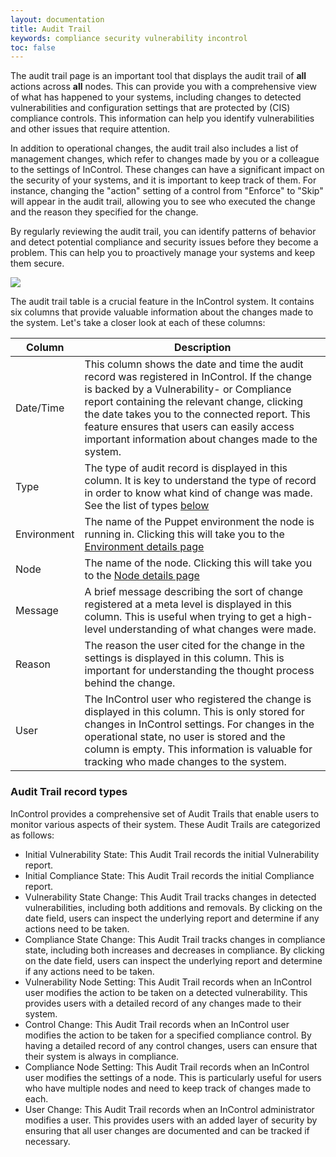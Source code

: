 ```yaml
---
layout: documentation
title: Audit Trail
keywords: compliance security vulnerability incontrol
toc: false
---
```


The audit trail page is an important tool that displays the audit trail of **all** actions across **all** nodes. This can provide you with a comprehensive view of what has happened to your systems, including changes to detected vulnerabilities and configuration settings that are protected by (CIS) compliance controls. This information can help you identify vulnerabilities and other issues that require attention.

In addition to operational changes, the audit trail also includes a list of management changes, which refer to changes made by you or a colleague to the settings of InControl. These changes can have a significant impact on the security of your systems, and it is important to keep track of them. For instance, changing the "action" setting of a control from "Enforce" to "Skip" will appear in the audit trail, allowing you to see who executed the change and the reason they specified for the change.

By regularly reviewing the audit trail, you can identify patterns of behavior and detect potential compliance and security issues before they become a problem. This can help you to proactively manage your systems and keep them secure.

<img src="/in_control_docs/docs/images/audit-trail.jpg">

The audit trail table is a crucial feature in the InControl system. It contains six columns that provide valuable information about the changes made to the system. Let's take a closer look at each of these columns:

| Column | Description |
| --- | --- |
| Date/Time| This column shows the date and time the audit record was registered in InControl. If the change is backed by a Vulnerability- or Compliance report containing the relevant change, clicking the date takes you to the connected report. This feature ensures that users can easily access important information about changes made to the system.|
| Type| The type of audit record is displayed in this column. It is key to understand the type of record in order to know what kind of change was made. See the list of types [below](#audit-trail-record-types)|
| Environment| The name of the Puppet environment the node is running in. Clicking this will take you to the [Environment details page](/docs/in_control/environment_details.html)|
| Node | The name of the node. Clicking this will take you to the [Node details page](/docs/in_control/node_details.html)|
| Message| A brief message describing the sort of change registered at a meta level is displayed in this column. This is useful when trying to get a high-level understanding of what changes were made.|
| Reason| The reason the user cited for the change in the settings is displayed in this column. This is important for understanding the thought process behind the change.|
| User| The InControl user who registered the change is displayed in this column. This is only stored for changes in InControl settings. For changes in the operational state, no user is stored and the column is empty. This information is valuable for tracking who made changes to the system.|


### Audit Trail record types

InControl provides a comprehensive set of Audit Trails that enable users to monitor various aspects of their system. These Audit Trails are categorized as follows:

- Initial Vulnerability State: This Audit Trail records the initial Vulnerability report.
- Initial Compliance State: This Audit Trail records the initial Compliance report.
- Vulnerability State Change: This Audit Trail tracks changes in detected vulnerabilities, including both additions and removals. By clicking on the date field, users can inspect the underlying report and determine if any actions need to be taken.
- Compliance State Change: This Audit Trail tracks changes in compliance state, including both increases and decreases in compliance. By clicking on the date field, users can inspect the underlying report and determine if any actions need to be taken.
- Vulnerability Node Setting: This Audit Trail records when an InControl user modifies the action to be taken on a detected vulnerability. This provides users with a detailed record of any changes made to their system.
- Control Change: This Audit Trail records when an InControl user modifies the action to be taken for a specified compliance control. By having a detailed record of any control changes, users can ensure that their system is always in compliance.
- Compliance Node Setting: This Audit Trail records when an InControl user modifies the settings of a node. This is particularly useful for users who have multiple nodes and need to keep track of changes made to each.
- User Change: This Audit Trail records when an InControl administrator modifies a user. This provides users with an added layer of security by ensuring that all user changes are documented and can be tracked if necessary.